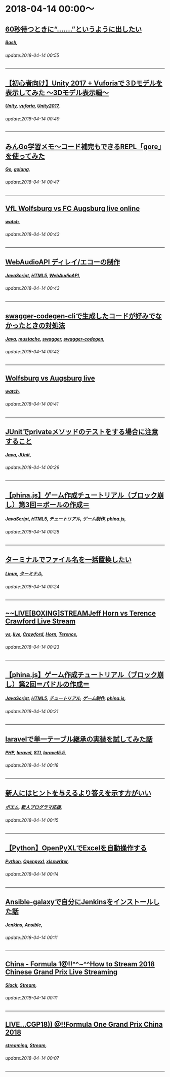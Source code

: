 # 2018-04-14 00:00～
## [60秒待つときに“.......”というように出したい](https://qiita.com/fumimix/items/e7cbe50cc9feb40b742e)
##### [Bash](https://qiita.com/tags/Bash), 
###### update:2018-04-14 00:55
---
## [【初心者向け】Unity 2017 + Vuforiaで３Dモデルを表示してみた ～3Dモデル表示編～](https://qiita.com/SeagullShingo/items/8d0837049be11ab2ed17)
##### [Unity](https://qiita.com/tags/Unity), [vuforia](https://qiita.com/tags/vuforia), [Unity2017](https://qiita.com/tags/Unity2017), 
###### update:2018-04-14 00:49
---
## [みんGo学習メモ〜コード補完もできるREPL「gore」を使ってみた](https://qiita.com/Ken2mer/items/94301d04d65c82088c60)
##### [Go](https://qiita.com/tags/Go), [golang](https://qiita.com/tags/golang), 
###### update:2018-04-14 00:47
---
## [VfL Wolfsburg vs FC Augsburg live online](https://qiita.com/freegame/items/8d83c72bb0de31c8bf82)
##### [watch](https://qiita.com/tags/watch), 
###### update:2018-04-14 00:43
---
## [WebAudioAPI ディレイ/エコーの制作](https://qiita.com/sakai_shinichiro/items/b15979354eef767da131)
##### [JavaScript](https://qiita.com/tags/JavaScript), [HTML5](https://qiita.com/tags/HTML5), [WebAudioAPI](https://qiita.com/tags/WebAudioAPI), 
###### update:2018-04-14 00:43
---
## [swagger-codegen-cliで生成したコードが好みでなかったときの対処法](https://qiita.com/shikazuki/items/bd2bf488194c295fec0b)
##### [Java](https://qiita.com/tags/Java), [mustache](https://qiita.com/tags/mustache), [swagger](https://qiita.com/tags/swagger), [swagger-codegen](https://qiita.com/tags/swagger-codegen), 
###### update:2018-04-14 00:42
---
## [Wolfsburg vs Augsburg live](https://qiita.com/freegame/items/1aab3473727432e871ce)
##### [watch](https://qiita.com/tags/watch), 
###### update:2018-04-14 00:41
---
## [JUnitでprivateメソッドのテストをする場合に注意すること](https://qiita.com/gengogo5/items/933ca7b959215f464e51)
##### [Java](https://qiita.com/tags/Java), [JUnit](https://qiita.com/tags/JUnit), 
###### update:2018-04-14 00:29
---
## [【phina.js】ゲーム作成チュートリアル（ブロック崩し）第3回＝ボールの作成＝](https://qiita.com/alkn203/items/38738e7848b4ac427910)
##### [JavaScript](https://qiita.com/tags/JavaScript), [HTML5](https://qiita.com/tags/HTML5), [チュートリアル](https://qiita.com/tags/チュートリアル), [ゲーム制作](https://qiita.com/tags/ゲーム制作), [phina.js](https://qiita.com/tags/phina.js), 
###### update:2018-04-14 00:28
---
## [ターミナルでファイル名を一括置換したい](https://qiita.com/hi-ro-to/items/5d32457a55c772ca0927)
##### [Linux](https://qiita.com/tags/Linux), [ターミナル](https://qiita.com/tags/ターミナル), 
###### update:2018-04-14 00:24
---
## [~~LIVE[BOXING]STREAMJeff Horn vs Terence Crawford Live Stream](https://qiita.com/FightLiveStreaming/items/3d80762c6734644049ac)
##### [vs](https://qiita.com/tags/vs), [live](https://qiita.com/tags/live), [Crawford](https://qiita.com/tags/Crawford), [Horn](https://qiita.com/tags/Horn), [Terence](https://qiita.com/tags/Terence), 
###### update:2018-04-14 00:23
---
## [【phina.js】ゲーム作成チュートリアル（ブロック崩し）第2回＝パドルの作成＝](https://qiita.com/alkn203/items/e0357f943419a64823a0)
##### [JavaScript](https://qiita.com/tags/JavaScript), [HTML5](https://qiita.com/tags/HTML5), [チュートリアル](https://qiita.com/tags/チュートリアル), [ゲーム制作](https://qiita.com/tags/ゲーム制作), [phina.js](https://qiita.com/tags/phina.js), 
###### update:2018-04-14 00:21
---
## [laravelで単一テーブル継承の実装を試してみた話](https://qiita.com/nao_tuboyaki/items/0e94fabd37ab8f19ee10)
##### [PHP](https://qiita.com/tags/PHP), [laravel](https://qiita.com/tags/laravel), [STI](https://qiita.com/tags/STI), [laravel5.5](https://qiita.com/tags/laravel5.5), 
###### update:2018-04-14 00:18
---
## [新人にはヒントを与えるより答えを示す方がいい](https://qiita.com/matyahiko2831/items/c7392885d469f6f98613)
##### [ポエム](https://qiita.com/tags/ポエム), [新人プログラマ応援](https://qiita.com/tags/新人プログラマ応援), 
###### update:2018-04-14 00:15
---
## [【Python】OpenPyXLでExcelを自動操作する](https://qiita.com/HirotakaK/items/a42e3e94273247199b9a)
##### [Python](https://qiita.com/tags/Python), [Openpyxl](https://qiita.com/tags/Openpyxl), [xlsxwriter](https://qiita.com/tags/xlsxwriter), 
###### update:2018-04-14 00:14
---
## [Ansible-galaxyで自分にJenkinsをインストールした話](https://qiita.com/snamon/items/0633d3f1285f50cc94db)
##### [Jenkins](https://qiita.com/tags/Jenkins), [Ansible](https://qiita.com/tags/Ansible), 
###### update:2018-04-14 00:11
---
## [China - Formula 1@!!^^~^^How to Stream 2018 Chinese Grand Prix Live Streaming](https://qiita.com/sfsafsadf/items/f72a450bde878916c481)
##### [Slack](https://qiita.com/tags/Slack), [Stream](https://qiita.com/tags/Stream), 
###### update:2018-04-14 00:11
---
## [LIVE...CGP18)) @!!Formula One Grand Prix China 2018](https://qiita.com/GrandPrixofChina/items/b61d6c9dd69855044403)
##### [streaming](https://qiita.com/tags/streaming), [Stream](https://qiita.com/tags/Stream), 
###### update:2018-04-14 00:07
---





